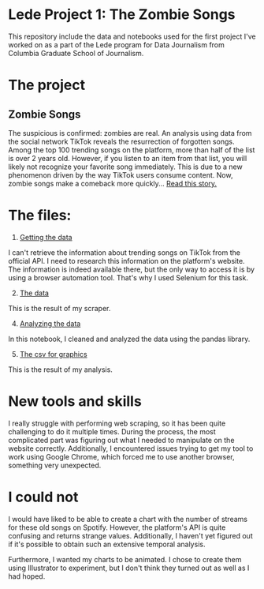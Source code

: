 # Lede Project 1: The Zombie Songs

This repository include the data and notebooks used for the first project I've worked on as a part of the Lede program for Data Journalism from Columbia Graduate School of Journalism.

# The project
## Zombie Songs
The suspicious is confirmed: zombies are real. An analysis using data from the social network TikTok reveals the resurrection of forgotten songs. Among the top 100 trending songs on the platform, more than half of the list is over 2 years old. However, if you listen to an item from that list, you will likely not recognize your favorite song immediately. This is due to a new phenomenon driven by the way TikTok users consume content. Now, zombie songs make a comeback more quickly...
[Read this story.](https://juditecypreste.com/portfolio-lede/project_1.html)

# The files:
1. [Getting the data](https://github.com/juditecypreste/zombie_songs/blob/main/scrapper_tiktok.ipynb)

I can't retrieve the information about trending songs on TikTok from the official API. I need to research this information on the platform's website. The information is indeed available there, but the only way to access it is by using a browser automation tool. That's why I used Selenium for this task.

2. [The data](https://github.com/juditecypreste/zombie_songs/blob/main/trending_songs.csv)

This is the result of my scraper.

4. [Analyzing the data](https://github.com/juditecypreste/zombie_songs/blob/main/tiktok_analysis.ipynb)

In this notebook, I cleaned and analyzed the data using the pandas library.

5. [The csv for graphics](https://github.com/juditecypreste/zombie_songs/blob/main/trending_songs_analysis.csv)

This is the result of my analysis.

# New tools and skills

I really struggle with performing web scraping, so it has been quite challenging to do it multiple times. During the process, the most complicated part was figuring out what I needed to manipulate on the website correctly. Additionally, I encountered issues trying to get my tool to work using Google Chrome, which forced me to use another browser, something very unexpected.

# I could not

I would have liked to be able to create a chart with the number of streams for these old songs on Spotify. However, the platform's API is quite confusing and returns strange values. Additionally, I haven't yet figured out if it's possible to obtain such an extensive temporal analysis.

Furthermore, I wanted my charts to be animated. I chose to create them using Illustrator to experiment, but I don't think they turned out as well as I had hoped.
